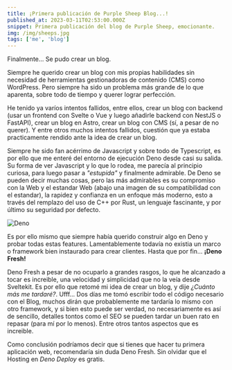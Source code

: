 ```yaml
---
title: ¡Primera publicación de Purple Sheep Blog...!
published_at: 2023-03-11T02:53:00.000Z
snippet: Primera publicación del blog de Purple Sheep, emocionante.
img: /img/sheeps.jpg
tags: ['me', 'blog']
---
```


Finalmente... Se pudo crear un blog.

Siempre he querido crear un blog con mis propias habilidades sin necesidad de herramientas
gestionadoras de contenido (CMS) como WordPress. Pero siempre ha sido un problema más grande
de lo que aparenta, sobre todo de tiempo y querer lograr perfección.

He tenido ya varíos intentos fallidos, entre ellos, crear un blog con backend (usar un frontend con Svelte o Vue y luego añadirle backend con NestJS o FastAPI), crear un blog en
Astro, crear un blog con CMS (sí, a pesar de no querer). Y entre otros muchos intentos fallidos,
cuestión que ya estaba practicamente rendido ante la idea de crear un blog.

Siempre he sido fan acérrimo de Javascript y sobre todo de Typescript, es por ello que me
enteré del entorno de ejecución Deno desde casi su salida. Su forma de ver Javascript y lo
que lo rodea, me parecía al principio curiosa, para luego pasar a *"estupida"* y finalmente
admirable. De Deno se pueden decir muchas cosas, pero las más admirables es su compromiso
con la Web y el estandar Web (abajo una imagen de su compatibilidad con el estandar), la rapidez y confianza en un enfoque más moderno, esto a través
del remplazo del uso de C++ por Rust, un lenguaje fascinante, y por último su seguridad por defecto.

![Deno](https://deno.land/images/lp/web_compatibility.avif?__frsh_c=nkecyd6ak410)

Es por ello mismo que siempre había querido construir algo en Deno y probar todas estas
features. Lamentablemente todavía no existia un marco o framework bien instaurado para crear
clientes. Hasta que por fin... **¡Deno Fresh!**

Deno Fresh a pesar de no ocuparlo a grandes rasgos, lo que he alcanzado a tocar es increible,
una velocidad y simplicidad que no la veía desde Sveltekit. Es por ello que retomé mi idea
de crear un blog, y dije *¿Cuánto más me tardaré?*. Ufff... Dos días me tomó escribir todo
el código necesario con el Blog, muchos dirán que probablemente me tardaría lo mismo con otro
framework, y si bien esto puede ser verdad, no necesariamente es así de sencillo, detalles
tontos como el SEO se pueden tardar un buen rato en repasar (para mí por lo menos). Entre
otros tantos aspectos que es increible.

Como conclusión podríamos decir que si tienes que hacer tu primera aplicación web, recomendaría sin duda Deno Fresh.
Sin olvidar que el Hosting en *Deno Deploy* es gratis.
